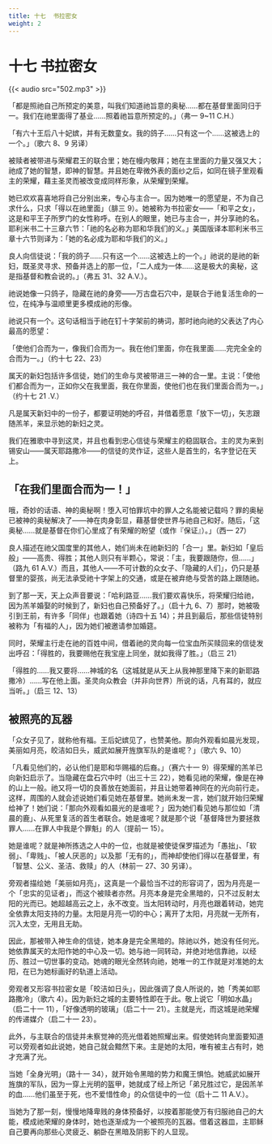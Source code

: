 ```yaml
---
title: 十七  书拉密女
weight: 2
---
```


# 十七 书拉密女

{{< audio src="502.mp3" >}}

「都是照祂自己所预定的美意，叫我们知道祂旨意的奥秘……都在基督里面同归于一。我们在祂里面得了基业……照着祂旨意所预定的。」（弗一 9~11 C.H.）

「有六十王后八十妃嫔，并有无数童女。我的鸽子……只有这一个……这被选上的一个。」（歌六 8、9 另译）

被赎者被带进与荣耀君王的联合里；她在幔内敬拜；她在主里面的力量又强又大；祂成了她的智慧，即神的智慧。并且她在卑微外表的面纱之后，如同在镜子里观看主的荣耀，藉主圣灵而被改变成同样形象，从荣耀到荣耀。

她已欢欢喜喜地将自己分别出来，专心与主合一。因为她唯一的愿望是，不为自己求什么，只求「得以在祂里面」（腓三 9）。她被称为书拉密女——「和平之女」，这是和平王子所罗门的女性称呼。在别人的眼里，她已与主合一，并分享祂的名。耶利米书二十三章六节：「祂的名必称为耶和华我们的义。」美国版译本耶利米书三章十六节则译为：「她的名必成为耶和华我们的义。」

良人向信徒说：「我的鸽子……只有这一个……这被选上的一个。」祂说的是祂的新妇，既圣灵寻求、预备并选上的那一位，「二人成为一体……这是极大的奥秘，这是指基督和教会说的。」（弗五 31、32 A.V.）。

祂说她像一只鸽子，隐藏在祂的身旁——万古盘石穴中，是联合于祂复活生命的一位，在纯净与温顺里更多模成祂的形像。

祂说只有一个。这句话相当于祂在钉十字架前的祷词，那时祂向祂的父表达了内心最高的愿望：

「使他们合而为一，像我们合而为一。我在他们里面，你在我里面……完完全全的合而为一。」（约十七 22、23）

属天的新妇包括许多信徒，她们的生命与灵被带进三一神的合一里。主说：「使他们都合而为一，正如你父在我里面，我在你里面，使他们也在我们里面合而为一。」（约十七 21 .V.）

凡是属天新妇中的一份子，都要证明她的呼召，并借着愿意「放下一切」，矢志跟随羔羊，来显示她的新妇之灵。

我们在雅歌中寻到这灵，并且也看到忠心信徒与荣耀主的稳固联合。主的灵为来到锡安山——属天耶路撒冷——的信徒的灵作证，这些人是首生的，名字登记在天上。

## 「在我们里面合而为一！」

哦，奇妙的话语、神的奥秘啊！堕入可怕罪坑中的罪人之名能被记载吗？罪的奥秘已被神的奥秘解决了——神在肉身彰显，藉基督使世界与祂自己和好。随后，「这奥秘……就是基督在你们心里成了有荣耀的盼望（或作『保证』）。」（西一 27）

良人描述在祂父国度里的其他人，她们尚未在祂新妇的「合一」里。新妇如「皇后般」——高贵、得胜；其他人则只有半颗心，常说：「主，我要跟随你，但……」（路九 61 A.V.）而且，其他人——不可计数的众女子、「隐藏的人们」，仍只是基督里的婴孩，尚无法承受祂十字架上的交通，或是在被弃绝与受苦的路上跟随祂。

到了那一天，天上众声音要说：「哈利路亚……我们要欢喜快乐，将荣耀归给祂，因为羔羊婚娶的时候到了，新妇也自己预备好了。」（启十九 6、7）那时，她被吸引到王前，有许多「同伴」也跟着她（诗四十五 14）；并且到最后，那些信徒特别被称为「有福的人」，因为她们被邀请参加婚筵。

同时，荣耀主行走在祂的百姓中间，借着祂的灵向每一位宝血所买赎回来的信徒发出呼召：「得胜的，我要赐他在我宝座上同坐，就如我得了胜。」（启三 21）

「得胜的……我又要将……神城的名（这城就是从天上从我神那里降下来的新耶路撒冷）……写在他上面。圣灵向众教会（并非向世界）所说的话，凡有耳的，就应当听。」（启三 12、13）

## 被照亮的瓦器

「众女子见了，就称他有福。王后妃嫔见了，也赞美他。那向外观看如晨光发现，美丽如月亮，皎洁如日头，威武如展开旌旗军队的是谁呢？」（歌六 9、10）

「凡看见他们的，必认他们是耶和华赐福的后裔。」（赛六十一 9）得荣耀的羔羊已向新妇启示了。当隐藏在盘石穴中时（出三十三 22），她看见祂的荣耀，像是在神的山上一般。祂又将一切的良善放在她面前，并且让她带着神同在的光向前行走。这样，周围的人就会述说她们看见她在基督里。她尚未发一言，她们就开始归荣耀给神了！她们说：「那向外观看如晨光的是谁呢？」因为她们看见她与那位如「清晨的鹿」、从死里复活的首生者联合。她是谁呢？就是那个说「基督降世为要拯救罪人……在罪人中我是个罪魁」的人（提前一 15）。

她是谁呢？就是神所拣选之人中的一位，也就是被使徒保罗描述为「愚拙」、「软弱」、「卑贱」、「被人厌恶的」以及那「无有的」，而神却使他们得以在基督里，有「智慧、公义、圣洁、救赎」的人（林前一 27、30 另译）。

旁观者描绘她「美丽如月亮」，这真是一个最恰当不过的形容词了，因为月亮是一个「忠实的见证者」，而这个被赎者亦然。月亮本身是完全黑暗的，只不过反射太阳的光而已。她超越高云之上，永不改变。当太阳转动时，月亮也跟着转动，她完全依靠太阳支持的力量。太阳是月亮一切的中心；离开了太阳，月亮就一无所有，沉入太空，无用且无助。

因此，那被带入神生命的信徒，她本身是完全黑暗的。除祂以外，她没有任何光。她依靠属天的太阳作她的中心及一切。她与祂一同转动，并绝对地信靠祂，以经历、胜过一切世事的变动。她魂的眼光全然转向祂，她唯一的工作就是对准她的太阳，在已为她标画好的轨道上活动。

旁观者又形容书拉密女是「皎洁如日头」，因此强调了良人所说的，她「秀美如耶路撒冷」（歌六 4）。因为新妇之城的主要特性即在于此。敬上说它「明如水晶」（启二十一 11），「好像透明的玻璃」（启二十一 21）。主就是光，而这城是祂荣耀的传递媒介（启二十一 23）。

此外，与主联合的信徒并未察觉神的亮光借着她照耀出来。假使她转向里面要知道可以旁观者如此说她，她自己就会黯然下来。主是她的太阳，唯有被主占有时，她才充满了光。

当她「全身光明」（路十一 34），就开始令黑暗的势力和魔王惧怕。她威武如展开旌旗的军队，因为一穿上光明的盔甲，她就成了经上所记「弟兄胜过它，是因羔羊的血……他们虽至于死，也不爱惜性命」的众信徒中的一位（启十二 11 A.V.）。

当她为了那一刻，慢慢地降卑贱的身体预备好，以按着那能使万有归服祂自己的大能，模成祂荣耀的身体时，她也逐渐成为一个被照亮的瓦器。借着这器皿，主耶稣自己要再向那些心灵疲乏、躺卧在黑暗及阴影下的人显现。
